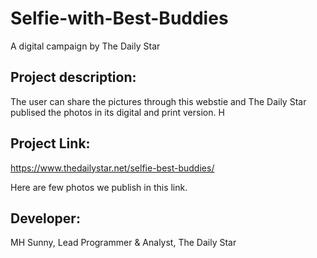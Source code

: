 # Selfie-with-Best-Buddies
A digital campaign by The Daily Star


Project description:
---------------
The user can share the pictures through this webstie and The Daily Star publised the photos in its digital and print version.
H

Project Link: 
-------------
https://www.thedailystar.net/selfie-best-buddies/

Here are few photos we publish in this link.


Developer:
-------
MH Sunny, Lead Programmer & Analyst,
The Daily Star

